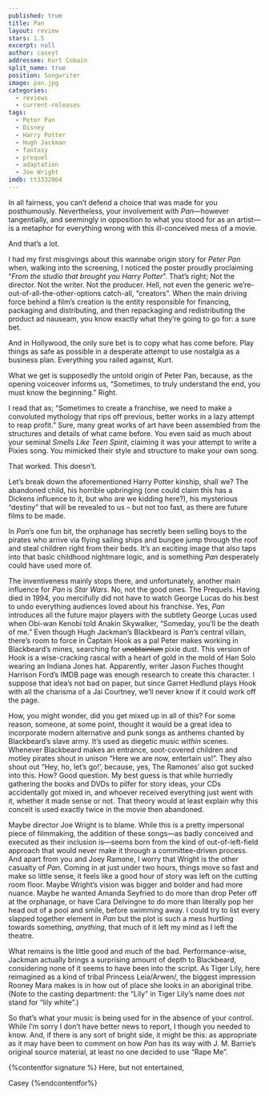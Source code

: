 ```yaml
---
published: true
title: Pan
layout: review
stars: 1.5
excerpt: null
author: caseyt
addressee: Kurt Cobain
split_name: true
position: Songwriter
image: pan.jpg
categories: 
  - reviews
  - current-releases
tags: 
  - Peter Pan
  - Disney
  - Harry Potter
  - Hugh Jackman
  - fantasy
  - prequel
  - adaptation
  - Joe Wright
imdb: tt3332064
---
```


In all fairness, you can’t defend a choice that was made for you posthumously. Nevertheless,  your involvement with _Pan_—however tangentially, and seemingly in opposition to what you stood for as an artist—is a metaphor for everything wrong with this ill-conceived mess of a movie.

And that’s a lot.

I had my first misgivings about this wannabe origin story for _Peter Pan_ when, walking into the screening, I noticed the poster proudly proclaiming “_From the studio that brought you Harry Potter_”. That’s right; Not the director. Not the writer. Not the producer. Hell, not even the generic we’re-out-of-all-the-other-options catch-all, “creators”. When the main driving force behind a film’s creation is the entity responsible for financing, packaging and distributing, and then repackaging and redistributing the product ad nauseam, you know exactly what they’re going to go for: a sure bet.

And in Hollywood, the only sure bet is to copy what has come before. Play things as safe as possible in a desperate attempt to use nostalgia as a business plan. Everything you railed against, Kurt.

What we get is supposedly the untold origin of Peter Pan, because, as the opening voiceover informs us, “Sometimes, to truly understand the end, you must know the beginning.” Right.

I read that as; “Sometimes to create a franchise, we need to make a convoluted mythology that rips off previous, better works in a lazy attempt to reap profit.” Sure, many great works of art have been assembled from the structures and details of what came before. You even said as much about your seminal _Smells Like Teen Spirit_, claiming it was your attempt to write a Pixies song. You mimicked their style and structure to make your own song. 

That worked. This doesn’t.

Let’s break down the aforementioned Harry Potter kinship, shall we? The abandoned child, his horrible upbringing (one could claim this has a Dickens influence to it, but who are we kidding here?), his mysterious “destiny” that will be revealed to us – but not too fast, as there are future films to be made.

In _Pan_’s one fun bit, the orphanage has secretly been selling boys to the pirates who arrive via flying sailing ships and bungee jump through the roof and steal children right from their beds. It’s an exciting image that also taps into that basic childhood nightmare logic, and is something _Pan_ desperately could have used more of.

The inventiveness mainly stops there, and unfortunately, another main influence for _Pan_ is _Star Wars_. No, not the good ones. The Prequels. Having died in 1994, you mercifully did not have to watch George Lucas do his best to undo everything audiences loved about his franchise. Yes, _Pan_ introduces all the future major players with the subtlety George Lucas used when Obi-wan Kenobi told Anakin Skywalker, “Someday, you’ll be the death of me.” Even though Hugh Jackman’s Blackbeard is _Pan_’s central villain, there’s room to force in Captain Hook as a pal Peter makes working in Blackbeard’s mines, searching for <del>unobtainium</del> pixie dust. This version of Hook is a wise-cracking rascal with a heart of gold in the mold of Han Solo wearing an Indiana Jones hat. Apparently, writer Jason Fuches thought Harrison Ford’s IMDB page was enough research to create this character. I suppose that idea’s not bad on paper, but since Garret Hedlund plays Hook with all the charisma of a Jai Courtney, we’ll never know if it could work off the page.

How, you might wonder, did you get mixed up in all of this? For some reason, someone, at some point, thought it would be a great idea to incorporate modern alternative and punk songs as anthems chanted by Blackbeard’s slave army. It’s used as diegetic music _within_ scenes. Whenever Blackbeard makes an entrance, soot-covered children and motley pirates shout in unison “Here we are now, entertain us!”. They also shout out “Hey, ho, let’s go!’, because, yes, The Ramones’ also got sucked into this. How? Good question. My best guess is that while hurriedly gathering the books and DVDs to pilfer for story ideas, your CDs accidentally got mixed in, and whoever received everything just went with it, whether it made sense or not. That theory would at least explain why this conceit is used exactly twice in the movie then abandoned.

Maybe director Joe Wright is to blame. While this is a pretty impersonal piece of filmmaking, the addition of these songs—as badly conceived and executed as their inclusion is—seems born from the kind of out-of-left-field approach that would never make it through a committee-driven process. And apart from you and Joey Ramone, I worry that Wright is the other casualty of _Pan._ Coming in at just under two hours, things move so fast and make so little sense, it feels like a good hour of story was left on the cutting room floor. Maybe Wright’s vision was bigger and bolder and had more nuance. Maybe he wanted Amanda Seyfried to do more than drop Peter off at the orphanage, or have Cara Delvingne to do more than literally pop her head out of a pool and smile, before swimming away. I could try to list every slapped together element in _Pan_ but the plot is such a mess hurtling towards something, _anything_, that much of it left my mind as I left the theatre.  

What remains is the little good and much of the bad. Performance-wise, Jackman actually brings a surprising amount of depth to Blackbeard, considering none of it seems to have been into the script. As Tiger Lily, here reimagined as a kind of tribal Princess Leia/Arwen/, the biggest impression Rooney Mara makes is in how out of place she looks in an aboriginal tribe. (Note to the casting department: the “Lily” in Tiger Lily’s name does _not_ stand for “lily white”.)

So that’s what your music is being used for in the absence of your control. While I’m sorry I don’t have better news to report, I though you needed to know. And, if there is any sort of bright side, it might be this: as appropriate as it may have been to comment on how _Pan_ has its way with J. M. Barrie’s original source material, at least no one decided to use “Rape Me”.

{%contentfor signature %}
Here, but not entertained,

Casey
{%endcontentfor%}